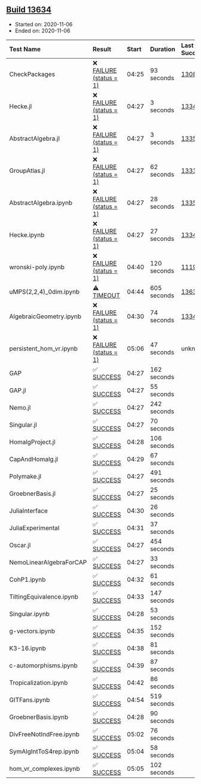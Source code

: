 ## [Build 13634](https://oscarci.mathematik.uni-kl.de/job/oscar/13634/)

* Started on: 2020-11-06
* Ended on: 2020-11-06

| Test Name    | Result | Start | Duration | Last Success | First Failure |
|:-------------|:-------|:------|:---------|:-------------|:--------------|
| CheckPackages | ❌ [FAILURE (status = 1)](https://oscarci.mathematik.uni-kl.de/job/oscar/13634/artifact/logs/build-13634/CheckPackages.log) | 04:25 | 93 seconds | [13085](https://oscarci.mathematik.uni-kl.de/job/oscar/13085/) | [13086](https://oscarci.mathematik.uni-kl.de/job/oscar/13086/) |
| Hecke.jl | ❌ [FAILURE (status = 1)](https://oscarci.mathematik.uni-kl.de/job/oscar/13634/artifact/logs/build-13634/Hecke.jl.log) | 04:27 | 3 seconds | [13341](https://oscarci.mathematik.uni-kl.de/job/oscar/13341/) | [13342](https://oscarci.mathematik.uni-kl.de/job/oscar/13342/) |
| AbstractAlgebra.jl | ❌ [FAILURE (status = 1)](https://oscarci.mathematik.uni-kl.de/job/oscar/13634/artifact/logs/build-13634/AbstractAlgebra.jl.log) | 04:27 | 3 seconds | [13355](https://oscarci.mathematik.uni-kl.de/job/oscar/13355/) | [13356](https://oscarci.mathematik.uni-kl.de/job/oscar/13356/) |
| GroupAtlas.jl | ❌ [FAILURE (status = 1)](https://oscarci.mathematik.uni-kl.de/job/oscar/13634/artifact/logs/build-13634/GroupAtlas.jl.log) | 04:27 | 62 seconds | [13311](https://oscarci.mathematik.uni-kl.de/job/oscar/13311/) | [13312](https://oscarci.mathematik.uni-kl.de/job/oscar/13312/) |
| AbstractAlgebra.ipynb | ❌ [FAILURE (status = 1)](https://oscarci.mathematik.uni-kl.de/job/oscar/13634/artifact/logs/build-13634/AbstractAlgebra.ipynb.log) | 04:27 | 28 seconds | [13355](https://oscarci.mathematik.uni-kl.de/job/oscar/13355/) | [13356](https://oscarci.mathematik.uni-kl.de/job/oscar/13356/) |
| Hecke.ipynb | ❌ [FAILURE (status = 1)](https://oscarci.mathematik.uni-kl.de/job/oscar/13634/artifact/logs/build-13634/Hecke.ipynb.log) | 04:27 | 27 seconds | [13341](https://oscarci.mathematik.uni-kl.de/job/oscar/13341/) | [13342](https://oscarci.mathematik.uni-kl.de/job/oscar/13342/) |
| wronski-poly.ipynb | ❌ [FAILURE (status = 1)](https://oscarci.mathematik.uni-kl.de/job/oscar/13634/artifact/logs/build-13634/wronski-poly.ipynb.log) | 04:40 | 120 seconds | [11192](https://oscarci.mathematik.uni-kl.de/job/oscar/11192/) | [11193](https://oscarci.mathematik.uni-kl.de/job/oscar/11193/) |
| uMPS(2,2,4)_0dim.ipynb | ⚠ [TIMEOUT](https://oscarci.mathematik.uni-kl.de/job/oscar/13634/artifact/logs/build-13634/uMPS-2-2-4-_0dim.ipynb.log) | 04:44 | 605 seconds | [13632](https://oscarci.mathematik.uni-kl.de/job/oscar/13632/) | [13633](https://oscarci.mathematik.uni-kl.de/job/oscar/13633/) |
| AlgebraicGeometry.ipynb | ❌ [FAILURE (status = 1)](https://oscarci.mathematik.uni-kl.de/job/oscar/13634/artifact/logs/build-13634/AlgebraicGeometry.ipynb.log) | 04:30 | 74 seconds | [13341](https://oscarci.mathematik.uni-kl.de/job/oscar/13341/) | [13342](https://oscarci.mathematik.uni-kl.de/job/oscar/13342/) |
| persistent_hom_vr.ipynb | ❌ [FAILURE (status = 1)](https://oscarci.mathematik.uni-kl.de/job/oscar/13634/artifact/logs/build-13634/persistent_hom_vr.ipynb.log) | 05:06 | 47 seconds | unknown | unknown |
| GAP | ✅ [SUCCESS](https://oscarci.mathematik.uni-kl.de/job/oscar/13634/artifact/logs/build-13634/GAP.log) | 04:27 | 162 seconds |  |  |
| GAP.jl | ✅ [SUCCESS](https://oscarci.mathematik.uni-kl.de/job/oscar/13634/artifact/logs/build-13634/GAP.jl.log) | 04:27 | 55 seconds |  |  |
| Nemo.jl | ✅ [SUCCESS](https://oscarci.mathematik.uni-kl.de/job/oscar/13634/artifact/logs/build-13634/Nemo.jl.log) | 04:27 | 242 seconds |  |  |
| Singular.jl | ✅ [SUCCESS](https://oscarci.mathematik.uni-kl.de/job/oscar/13634/artifact/logs/build-13634/Singular.jl.log) | 04:27 | 70 seconds |  |  |
| HomalgProject.jl | ✅ [SUCCESS](https://oscarci.mathematik.uni-kl.de/job/oscar/13634/artifact/logs/build-13634/HomalgProject.jl.log) | 04:28 | 106 seconds |  |  |
| CapAndHomalg.jl | ✅ [SUCCESS](https://oscarci.mathematik.uni-kl.de/job/oscar/13634/artifact/logs/build-13634/CapAndHomalg.jl.log) | 04:29 | 67 seconds |  |  |
| Polymake.jl | ✅ [SUCCESS](https://oscarci.mathematik.uni-kl.de/job/oscar/13634/artifact/logs/build-13634/Polymake.jl.log) | 04:27 | 491 seconds |  |  |
| GroebnerBasis.jl | ✅ [SUCCESS](https://oscarci.mathematik.uni-kl.de/job/oscar/13634/artifact/logs/build-13634/GroebnerBasis.jl.log) | 04:27 | 25 seconds |  |  |
| JuliaInterface | ✅ [SUCCESS](https://oscarci.mathematik.uni-kl.de/job/oscar/13634/artifact/logs/build-13634/JuliaInterface.log) | 04:30 | 26 seconds |  |  |
| JuliaExperimental | ✅ [SUCCESS](https://oscarci.mathematik.uni-kl.de/job/oscar/13634/artifact/logs/build-13634/JuliaExperimental.log) | 04:31 | 37 seconds |  |  |
| Oscar.jl | ✅ [SUCCESS](https://oscarci.mathematik.uni-kl.de/job/oscar/13634/artifact/logs/build-13634/Oscar.jl.log) | 04:27 | 454 seconds |  |  |
| NemoLinearAlgebraForCAP | ✅ [SUCCESS](https://oscarci.mathematik.uni-kl.de/job/oscar/13634/artifact/logs/build-13634/NemoLinearAlgebraForCAP.log) | 04:27 | 33 seconds |  |  |
| CohP1.ipynb | ✅ [SUCCESS](https://oscarci.mathematik.uni-kl.de/job/oscar/13634/artifact/logs/build-13634/CohP1.ipynb.log) | 04:32 | 61 seconds |  |  |
| TiltingEquivalence.ipynb | ✅ [SUCCESS](https://oscarci.mathematik.uni-kl.de/job/oscar/13634/artifact/logs/build-13634/TiltingEquivalence.ipynb.log) | 04:33 | 147 seconds |  |  |
| Singular.ipynb | ✅ [SUCCESS](https://oscarci.mathematik.uni-kl.de/job/oscar/13634/artifact/logs/build-13634/Singular.ipynb.log) | 04:28 | 53 seconds |  |  |
| g-vectors.ipynb | ✅ [SUCCESS](https://oscarci.mathematik.uni-kl.de/job/oscar/13634/artifact/logs/build-13634/g-vectors.ipynb.log) | 04:35 | 152 seconds |  |  |
| K3-16.ipynb | ✅ [SUCCESS](https://oscarci.mathematik.uni-kl.de/job/oscar/13634/artifact/logs/build-13634/K3-16.ipynb.log) | 04:38 | 81 seconds |  |  |
| c-automorphisms.ipynb | ✅ [SUCCESS](https://oscarci.mathematik.uni-kl.de/job/oscar/13634/artifact/logs/build-13634/c-automorphisms.ipynb.log) | 04:39 | 87 seconds |  |  |
| Tropicalization.ipynb | ✅ [SUCCESS](https://oscarci.mathematik.uni-kl.de/job/oscar/13634/artifact/logs/build-13634/Tropicalization.ipynb.log) | 04:42 | 86 seconds |  |  |
| GITFans.ipynb | ✅ [SUCCESS](https://oscarci.mathematik.uni-kl.de/job/oscar/13634/artifact/logs/build-13634/GITFans.ipynb.log) | 04:54 | 519 seconds |  |  |
| GroebnerBasis.ipynb | ✅ [SUCCESS](https://oscarci.mathematik.uni-kl.de/job/oscar/13634/artifact/logs/build-13634/GroebnerBasis.ipynb.log) | 04:28 | 90 seconds |  |  |
| DivFreeNotIndFree.ipynb | ✅ [SUCCESS](https://oscarci.mathematik.uni-kl.de/job/oscar/13634/artifact/logs/build-13634/DivFreeNotIndFree.ipynb.log) | 05:02 | 76 seconds |  |  |
| SymAlgIntToS4rep.ipynb | ✅ [SUCCESS](https://oscarci.mathematik.uni-kl.de/job/oscar/13634/artifact/logs/build-13634/SymAlgIntToS4rep.ipynb.log) | 05:04 | 58 seconds |  |  |
| hom_vr_complexes.ipynb | ✅ [SUCCESS](https://oscarci.mathematik.uni-kl.de/job/oscar/13634/artifact/logs/build-13634/hom_vr_complexes.ipynb.log) | 05:05 | 102 seconds |  |  |
